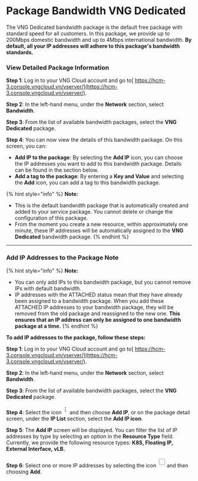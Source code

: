 # Package Bandwidth VNG Dedicated

The VNG Dedicated bandwidth package is the default free package with standard speed for all customers. In this package, we provide up to 200Mbps domestic bandwidth and up to 4Mbps international bandwidth. **By default, all your IP addresses will adhere to this package's bandwidth standards.**

### **View Detailed Package Information**

**Step 1**: Log in to your VNG Cloud account and go to[ https://hcm-3.console.vngcloud.vn/vserver/](https://hcm-3.console.vngcloud.vn/vserver/).

**Step 2**: In the left-hand menu, under the **Network** section, select **Bandwidth**.

**Step 3**: From the list of available bandwidth packages, select the **VNG Dedicated** package.

**Step 4**: You can now view the details of this bandwidth package. On this screen, you can:

* **Add IP to the package**: By selecting the **Add IP** icon, you can choose the IP addresses you want to add to this bandwidth package. Details can be found in the section below.
* **Add a tag to the package**: By entering a **Key and Value** and selecting the **Add** icon, you can add a tag to this bandwidth package.

{% hint style="info" %}
**Note:**

* This is the default bandwidth package that is automatically created and added to your service package. You cannot delete or change the configuration of this package.
* From the moment you create a new resource, within approximately one minute, these IP addresses will be automatically assigned to the **VNG Dedicated** bandwidth package.
{% endhint %}

***

### **Add IP Addresses to the Package** **Note**

{% hint style="info" %}
**Note:**

* You can only add IPs to this bandwidth package, but you cannot remove IPs with default bandwidth.
* IP addresses with the ATTACHED status mean that they have already been assigned to a bandwidth package. When you add these ATTACHED IP addresses to your bandwidth package, they will be removed from the old package and reassigned to the new one. **This ensures that an IP address can only be assigned to one bandwidth package at a time.**
{% endhint %}

**To add IP addresses to the package, follow these steps:**

**Step 1**: Log in to your VNG Cloud account and go to[ https://hcm-3.console.vngcloud.vn/vserver/](https://hcm-3.console.vngcloud.vn/vserver/).

**Step 2**: In the left-hand menu, under the **Network** section, select **Bandwidth**.

**Step 3**: From the list of available bandwidth packages, select the **VNG Dedicated** package.

**Step 4**: Select the icon <img src="../../../../.gitbook/assets/image (62).png" alt="" data-size="line"> and then choose **Add IP**, or on the package detail screen, under the **IP List** section, select the **Add IP icon**.

**Step 5**: The **Add IP** screen will be displayed. You can filter the list of IP addresses by type by selecting an option in the **Resource Type** field. Currently, we provide the following resource types: **K8S, Floating IP, External Interface, vLB.**

**Step 6**: Select one or more IP addresses by selecting the icon <img src="../../../../.gitbook/assets/image (63).png" alt="" data-size="line">and then choosing **Add**.
